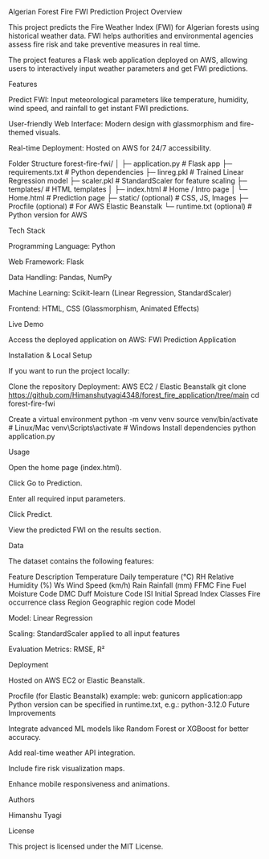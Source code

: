 Algerian Forest Fire FWI Prediction
Project Overview

This project predicts the Fire Weather Index (FWI) for Algerian forests using historical weather data. FWI helps authorities and environmental agencies assess fire risk and take preventive measures in real time.

The project features a Flask web application deployed on AWS, allowing users to interactively input weather parameters and get FWI predictions.

Features

Predict FWI: Input meteorological parameters like temperature, humidity, wind speed, and rainfall to get instant FWI predictions.

User-friendly Web Interface: Modern design with glassmorphism and fire-themed visuals.

Real-time Deployment: Hosted on AWS for 24/7 accessibility.

Folder Structure
forest-fire-fwi/
│
├─ application.py          # Flask app
├─ requirements.txt        # Python dependencies
├─ linreg.pkl              # Trained Linear Regression model
├─ scaler.pkl              # StandardScaler for feature scaling
├─ templates/              # HTML templates
│   ├─ index.html          # Home / Intro page
│   └─ Home.html           # Prediction page
├─ static/ (optional)      # CSS, JS, Images
├─ Procfile (optional)     # For AWS Elastic Beanstalk
└─ runtime.txt (optional)  # Python version for AWS

Tech Stack

Programming Language: Python

Web Framework: Flask

Data Handling: Pandas, NumPy

Machine Learning: Scikit-learn (Linear Regression, StandardScaler)

Frontend: HTML, CSS (Glassmorphism, Animated Effects)

Live Demo

Access the deployed application on AWS:
FWI Prediction Application


Installation & Local Setup

If you want to run the project locally:

Clone the repository
Deployment: AWS EC2 / Elastic Beanstalk
git clone https://github.com/Himanshutyagi4348/forest_fire_application/tree/main
cd forest-fire-fwi

Create a virtual environment
python -m venv venv
source venv/bin/activate    # Linux/Mac
venv\Scripts\activate       # Windows
Install dependencies
python application.py

Usage

Open the home page (index.html).

Click Go to Prediction.

Enter all required input parameters.

Click Predict.

View the predicted FWI on the results section.

Data

The dataset contains the following features:

Feature	Description
Temperature	Daily temperature (°C)
RH	Relative Humidity (%)
Ws	Wind Speed (km/h)
Rain	Rainfall (mm)
FFMC	Fine Fuel Moisture Code
DMC	Duff Moisture Code
ISI	Initial Spread Index
Classes	Fire occurrence class
Region	Geographic region code
Model

Model: Linear Regression

Scaling: StandardScaler applied to all input features

Evaluation Metrics: RMSE, R²

Deployment

Hosted on AWS EC2 or Elastic Beanstalk.

Procfile (for Elastic Beanstalk) example:
web: gunicorn application:app
Python version can be specified in runtime.txt, e.g.:
python-3.12.0
Future Improvements

Integrate advanced ML models like Random Forest or XGBoost for better accuracy.

Add real-time weather API integration.

Include fire risk visualization maps.

Enhance mobile responsiveness and animations.

Authors

Himanshu Tyagi

License

This project is licensed under the MIT License.

